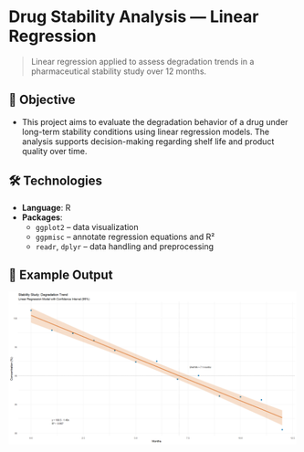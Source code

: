 # Drug Stability Analysis — Linear Regression

> Linear regression applied to assess degradation trends in a pharmaceutical stability study over 12 months.

## 🎯 Objective

- This project aims to evaluate the degradation behavior of a drug under long-term stability conditions using linear regression models. The analysis supports decision-making regarding shelf life and product quality over time.

## 🛠️ Technologies

- **Language**: R
- **Packages**:
  - `ggplot2` – data visualization
  - `ggpmisc` – annotate regression equations and R²
  - `readr`, `dplyr` – data handling and preprocessing
 
## 📸 Example Output

![Drug Stability Linear Regression](drugstability-linearregression.png)
